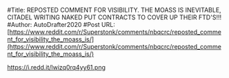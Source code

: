 #Title: REPOSTED COMMENT FOR VISIBILITY. THE MOASS IS INEVITABLE, CITADEL WRITING NAKED PUT CONTRACTS TO COVER UP THEIR FTD'S!!!
#Author: AutoDrafter2020
#Post URL: [https://www.reddit.com/r/Superstonk/comments/nbqcrc/reposted_comment_for_visibility_the_moass_is/](https://www.reddit.com/r/Superstonk/comments/nbqcrc/reposted_comment_for_visibility_the_moass_is/)


https://i.redd.it/lwizq0rq4yy61.png